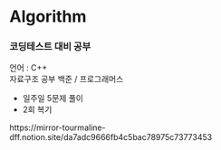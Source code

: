 # Algorithm
<h3>코딩테스트 대비 공부</h3>
언어 : C++
<br>
자료구조 공부
백준 / 프로그래머스 
<ul>
  <li> 일주일 5문제 풀이 </li>
  <li> 2회 복기 </li>
  </ul>
https://mirror-tourmaline-dff.notion.site/da7adc9666fb4c5bac78975c73773453
